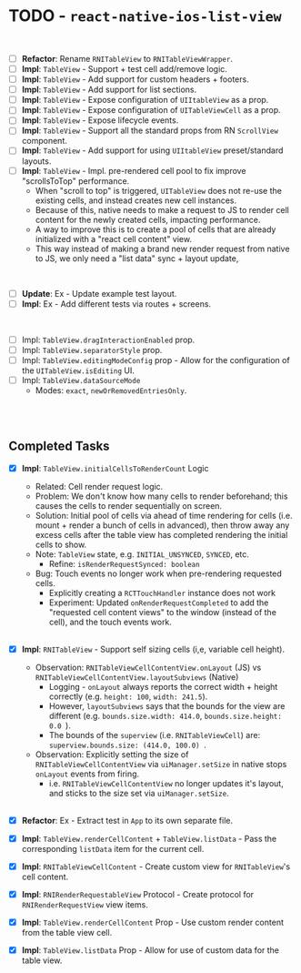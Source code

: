 # TODO - `react-native-ios-list-view`

<br>

- [ ] **Refactor**: Rename `RNITableView` to `RNITableViewWrapper`.
- [ ] **Impl**: `TableView` - Support + test cell add/remove logic.
- [ ] **Impl**: `TableView` - Add support for custom headers + footers.
- [ ] **Impl**: `TableView` - Add support for list sections.
- [ ] **Impl**: `TableView` - Expose configuration of `UIItableView` as a prop.
- [ ] **Impl**: `TableView` - Expose configuration of `UITableViewCell` as a prop.
- [ ] **Impl**: `TableView` - Expose lifecycle events.
- [ ] **Impl**: `TableView` - Support all the standard props from RN `ScrollView` component.
- [ ] **Impl**: `TableView` - Add support for using `UIItableView` preset/standard layouts.
- [ ] **Impl**: `TableView` - Impl. pre-rendered cell pool to fix improve "scrollsToTop" performance.
  * When "scroll to top" is triggered, `UITableView` does not re-use the existing cells, and instead creates new cell instances.
  * Because of this, native needs to make a request to JS to render cell content for the newly created cells, impacting performance.
  * A way to improve this is to create a pool of cells that are already initialized with a "react cell content" view.
  * This way instead of making a brand new render request from native to JS, we only need a "list data" sync + layout update,

<br>

- [ ] **Update**: Ex - Update example test layout.
- [ ] **Impl**: Ex - Add different tests via routes + screens.

<br>

- [ ] Impl: `TableView.dragInteractionEnabled` prop.
- [ ] Impl: `TableView.separatorStyle` prop.
- [ ] Impl: `TableView.editingModeConfig` prop - Allow for the configuration of the `UITableView.isEditing` UI.
- [ ] Impl: `TableView.dataSourceMode`
  * Modes: `exact`, `newOrRemovedEntriesOnly`.

<br><br>

## Completed Tasks

- [x] **Impl**: `TableView.initialCellsToRenderCount` Logic
  * Related: Cell render request logic.
  * Problem: We don't know how many cells to render beforehand; this causes the cells to render sequentially on screen.
  * Solution: Initial pool of cells via ahead of time rendering for cells (i.e. mount + render a bunch of cells in advanced), then throw away any excess cells after the table view has completed rendering the initial cells to show.
  * Note: `TableView` state, e.g. `INITIAL_UNSYNCED`, `SYNCED`, etc.
    * Refine: `isRenderRequestSynced: boolean`
  * Bug: Touch events no longer work when pre-rendering requested cells.
    * Explicitly creating a `RCTTouchHandler` instance does not work
    * Experiment: Updated `onRenderRequestCompleted` to add the "requested cell content views" to the window (instead of the cell), and the touch events work.<br><br>
- [x] **Impl**: `RNITableView` - Support self sizing cells (i,e, variable cell height). 
  * Observation: `RNITableViewCellContentView.onLayout` (JS) vs `RNITableViewCellContentView.layoutSubviews` (Native)
    * Logging - `onLayout` always reports the correct width + height correctly (e.g. `height: 100`, `width: 241.5`).
    * However,  `layoutSubviews` says that the bounds for the view are different (e.g. `bounds.size.width: 414.0`, `bounds.size.height: 0.0 `).
    * The bounds of the `superview` (i.e. `RNITableViewCell`) are: `superview.bounds.size: (414.0, 100.0) `.
  * Observation: Explicitly setting the size of `RNITableViewCellContentView` via `uiManager.setSize` in native stops `onLayout` events from firing.
    *  i.e. `RNITableViewCellContentView` no longer updates it's layout, and sticks to the size set via `uiManager.setSize`.<br><br>

- [x] **Refactor**: Ex - Extract test in `App` to its own separate file.
- [x] **Impl**: `TableView.renderCellContent` + `TableView.listData` - Pass the corresponding `listData` item for the current cell.
- [x] **Impl**: `RNITableViewCellContent` - Create custom view for `RNITableView`'s cell content.
- [x] **Impl**: `RNIRenderRequestableView` Protocol - Create protocol for `RNIRenderRequestView` view items.
- [x] **Impl**: `TableView.renderCellContent` Prop - Use custom render content from the table view cell.
- [x] **Impl**: `TableView.listData` Prop - Allow for use of custom data for the table view.